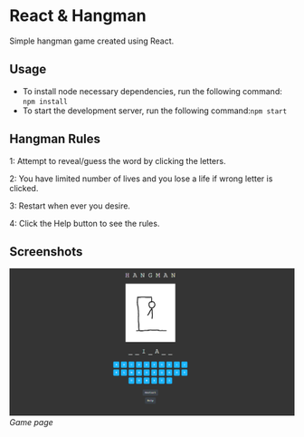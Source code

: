 # React & Hangman

Simple hangman game created using React.

## Usage
- To install node necessary dependencies, run the following command: `npm install`
- To start the development server, run the following command:`npm start`

## Hangman Rules

1: Attempt to reveal/guess the word by clicking the letters.

2: You have limited number of lives and you lose a life if wrong letter is clicked.

3: Restart when ever you desire.

4: Click the Help button to see the rules.

## Screenshots

![Screenshot 1](screenshots/game.png)
*Game page*
